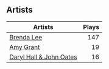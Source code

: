 ## Artists
Artists | Plays 
----- | -----: 
[Brenda Lee](/artists/brenda-lee-18115) | 147
[Amy Grant](/artists/amy-grant-3053) | 19
[Daryl Hall & John Oates](/artists/daryl-hall-john-oates-645736) | 16

